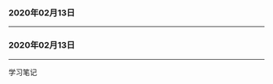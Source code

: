 

###  2020年02月13日
-----------------------------------------------------------------



###  2020年02月13日
-----------------------------------------------------------------

学习笔记